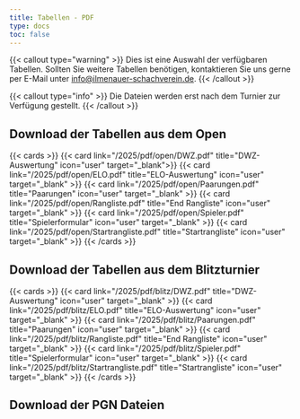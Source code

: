 ```yaml
---
title: Tabellen - PDF
type: docs
toc: false
---
```


{{< callout type="warning" >}}
Dies ist eine Auswahl der verfügbaren Tabellen. Sollten Sie weitere Tabellen benötigen, kontaktieren Sie uns gerne per E-Mail unter [info@ilmenauer-schachverein.de](mailto:info@ilmenauer-schachverein.de).
{{< /callout >}}

{{< callout type="info" >}}
Die Dateien werden erst nach dem Turnier zur Verfügung gestellt.
{{< /callout >}}

## Download der Tabellen aus dem Open
{{< cards >}}
  {{< card link="/2025/pdf/open/DWZ.pdf" title="DWZ-Auswertung" icon="user" target="_blank">}}
  {{< card link="/2025/pdf/open/ELO.pdf" title="ELO-Auswertung" icon="user" target="_blank" >}}
  {{< card link="/2025/pdf/open/Paarungen.pdf" title="Paarungen" icon="user" target="_blank" >}}
  {{< card link="/2025/pdf/open/Rangliste.pdf" title="End Rangliste" icon="user" target="_blank" >}}
  {{< card link="/2025/pdf/open/Spieler.pdf" title="Spielerformular" icon="user" target="_blank" >}}
  {{< card link="/2025/pdf/open/Startrangliste.pdf" title="Startrangliste" icon="user"  target="_blank" >}}
{{< /cards >}}


## Download der Tabellen aus dem Blitzturnier

{{< cards >}}
  {{< card link="/2025/pdf/blitz/DWZ.pdf" title="DWZ-Auswertung" icon="user"  target="_blank" >}}
  {{< card link="/2025/pdf/blitz/ELO.pdf" title="ELO-Auswertung" icon="user" target="_blank" >}}
  {{< card link="/2025/pdf/blitz/Paarungen.pdf" title="Paarungen" icon="user" target="_blank" >}}
  {{< card link="/2025/pdf/blitz/Rangliste.pdf" title="End Rangliste" icon="user" target="_blank" >}}
  {{< card link="/2025/pdf/blitz/Spieler.pdf" title="Spielerformular" icon="user" target="_blank" >}}
  {{< card link="/2025/pdf/blitz/Startrangliste.pdf" title="Startrangliste" icon="user" target="_blank" >}}
{{< /cards >}}

## Download der PGN Dateien